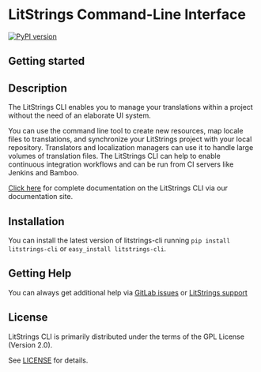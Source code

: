 LitStrings Command-Line Interface
===========================
[![PyPI version](https://badge.fury.io/py/litstrings-cli.svg)](https://badge.fury.io/py/litstrings-cli)



## Getting started

Description
---
The LitStrings CLI enables you to manage your translations within a project without the need of an elaborate UI system.

You can use the command line tool to create new resources, map locale files to translations, and synchronize your LitStrings project with your local repository. Translators and localization managers can use it to handle large volumes of translation files.  The LitStrings CLI can help to enable continuous integration workflows and can be run from CI servers like Jenkins and Bamboo.

[Click  here](http://docs.litstrings.info/cli/) for complete documentation on the LitStrings CLI via our documentation site.

Installation
------------

You can install the latest version of litstrings-cli running `pip install litstrings-cli` or `easy_install litstrings-cli`.


Getting Help
---
You can always get additional help via [GitLab issues](https://gitlab.com/litstrings.io/litstrings-cli/-/issues) or [LitStrings support](https://litstrings.info/#contact-section)

License
---
LitStrings CLI is primarily distributed under the terms of the GPL License (Version 2.0).

See [LICENSE](https://gitlab.com/litstrings.io/litstrings-cli/blob/master/LICENSE) for details.
